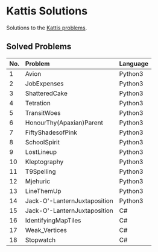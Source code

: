 # Kattis Solutions
Solutions to the [Kattis problems](https://open.kattis.com/).

## Solved Problems
|No.|Problem|Language|
|:-|:-|:-|
|1|Avion|Python3|
|2|JobExpenses|Python3|
|3|ShatteredCake|Python3|
|4|Tetration|Python3|
|5|TransitWoes|Python3|
|6|HonourThy(Apaxian)Parent|Python3|
|7|FiftyShadesofPink|Python3|
|8|SchoolSpirit|Python3|
|9|LostLineup|Python3|
|10|Kleptography|Python3|
|11|T9Spelling|Python3|
|12|Mjehuric|Python3|
|13|LineThemUp|Python3|
|14|Jack-O'-LanternJuxtaposition|Python3|
|15|Jack-O'-LanternJuxtaposition|C#|
|16|IdentifyingMapTiles|C#|
|17|Weak_Vertices|C#| *Dokonèaj
|18|Stopwatch|C#|
